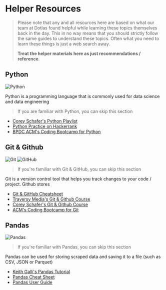 # Helper Resources

> Please note that any and all resources here are based on what our team at Dotlas found helpful while learning these topics themselves back in the day. This in no way means that you should strictly follow the same guides to understand these topics.
> Often what you need to learn these things is just a web search away.
>
> **Treat the helper materials here as just recommendations / reference**.

## Python

![Python](https://img.shields.io/badge/python-3670A0?style=for-the-badge&logo=python&logoColor=ffdd54)

Python is a programming language that is commonly used for data science and data engineering

> If you are familiar with Python, you can skip this section

- [Corey Schafer's Python Playlist](https://www.youtube.com/watch?v=YYXdXT2l-Gg&list=PL-osiE80TeTt2d9bfVyTiXJA-UTHn6WwU)
- [Python Practice on Hackerrank](https://www.hackerrank.com/domains/python)
- [BPDC ACM's Coding Bootcamp for Python](https://github.com/acmbpdc/coding-bootcamp/tree/master/sessions/02-basics-of-python)

## Git & Github

![Git](https://img.shields.io/badge/git-%23F05033.svg?style=for-the-badge&logo=git&logoColor=white)
![GitHub](https://img.shields.io/badge/github-%23121011.svg?style=for-the-badge&logo=github&logoColor=white)

> If you're familiar with Git & GitHub, you can skip this section

Git is a version control tool that helps you track changes to your code / project. Github stores

- [Git & GitHub Cheatsheet](https://education.github.com/git-cheat-sheet-education.pdf)
- [Traversy Media's Git & Github Course](https://www.youtube.com/watch?v=SWYqp7iY_Tc)
- [Corey Schafer's Git & Github Course](https://www.youtube.com/watch?v=HVsySz-h9r4)
- [ACM's Coding Bootcamp for Git](https://github.com/acmbpdc/coding-bootcamp/tree/master/sessions/04-git-workshop)

## Pandas

![Pandas](https://img.shields.io/badge/pandas-%23150458.svg?style=for-the-badge&logo=pandas&logoColor=white)

> If you're familiar with Pandas, you can skip this section

Pandas can be used for storing scraped data and saving it to a file (such as CSV, JSON or Parquet)

- [Keith Galli's Pandas Tutorial](https://www.youtube.com/watch?v=vmEHCJofslg)
- [Pandas Cheat Sheet](https://pandas.pydata.org/Pandas_Cheat_Sheet.pdf)
- [Pandas User Guide](https://pandas.pydata.org/docs/user_guide/index.html)
